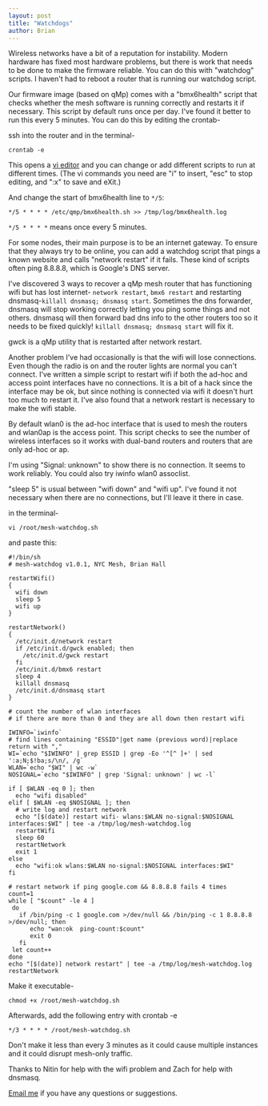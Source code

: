 ```yaml
---
layout: post
title: "Watchdogs"
author: Brian
---
```


Wireless networks have a bit of a reputation for instability. Modern hardware has fixed most hardware problems, but there is work that needs to be done to make the firmware reliable. You can do this with "watchdog" scripts. I haven't had to reboot a router that is running our watchdog script.

Our firmware image (based on qMp) comes with a "bmx6health" script that checks whether the mesh software is running correctly and restarts it if necessary. This script by default runs once per day. I've found it better to run this every 5 minutes. You can do this by editing the crontab-

ssh into the router and in the terminal-

```
crontab -e
```

This opens a [vi editor](http://www.lagmonster.org/docs/vi.html) and you can change or add different scripts to run at different times. (The vi commands you need are "i" to insert, "esc" to stop editing, and ":x" to save and eXit.)

And change the start of bmx6health line to `*/5`:

```
*/5 * * * * /etc/qmp/bmx6health.sh >> /tmp/log/bmx6health.log
```

`*/5 * * * *` means once every 5 minutes.

For some nodes, their main purpose is to be an internet gateway. To ensure that they always try to be online, you can add a watchdog script that pings a known website and calls "network restart" if it fails. These kind of scripts often ping 8.8.8.8, which is Google's DNS server.

I've discovered 3 ways to recover a qMp mesh router that has functioning wifi but has lost internet- ```network restart```, ```bmx6 restart``` and restarting dnsmasq-```killall dnsmasq; dnsmasq start```. Sometimes the dns forwarder, dnsmasq will stop working correctly letting you ping some things and not others. dnsmasq will then forward bad dns info to the other routers too so it needs to be fixed quickly! ```killall dnsmasq; dnsmasq start``` will fix it.

gwck is a qMp utility that is restarted after network restart.

Another problem I've had occasionally is that the wifi will lose connections. Even though the radio is on and the router lights are normal you can't connect. I've written a simple script to restart wifi if both the ad-hoc and access point interfaces have no connections. It is a bit of a hack since the interface may be ok, but since nothing is connected via wifi it doesn't hurt too much to restart it. I've also found that a network restart is necessary to make the wifi stable.

By default wlan0 is the ad-hoc interface that is used to mesh the routers and wlan0ap is the access point. This script checks to see the number of wireless interfaces so it works with dual-band routers and routers that are only ad-hoc or ap.

I'm using "Signal: unknown" to show there is no connection. It seems to work reliably. You could also try iwinfo wlan0 assoclist.

"sleep 5" is usual between "wifi down" and "wifi up". I've found it not necessary when there are no connections, but I'll leave it there in case.

in the terminal-

```
vi /root/mesh-watchdog.sh
```

and paste this:

```
#!/bin/sh
# mesh-watchdog v1.0.1, NYC Mesh, Brian Hall

restartWifi()
{
  wifi down
  sleep 5
  wifi up
}

restartNetwork()
{
  /etc/init.d/network restart
  if /etc/init.d/gwck enabled; then
    /etc/init.d/gwck restart
  fi
  /etc/init.d/bmx6 restart
  sleep 4
  killall dnsmasq
  /etc/init.d/dnsmasq start
}

# count the number of wlan interfaces
# if there are more than 0 and they are all down then restart wifi

IWINFO=`iwinfo`
# find lines containing "ESSID"|get name (previous word)|replace return with ","
WI=`echo "$IWINFO" | grep ESSID | grep -Eo '^[^ ]+' | sed ':a;N;$!ba;s/\n/, /g`
WLAN=`echo "$WI" | wc -w`
NOSIGNAL=`echo "$IWINFO" | grep 'Signal: unknown' | wc -l`

if [ $WLAN -eq 0 ]; then
  echo "wifi disabled"
elif [ $WLAN -eq $NOSIGNAL ]; then
  # write log and restart network
  echo "[$(date)] restart wifi- wlans:$WLAN no-signal:$NOSIGNAL interfaces:$WI" | tee -a /tmp/log/mesh-watchdog.log
  restartWifi
  sleep 60
  restartNetwork
  exit 1
else
  echo "wifi:ok	wlans:$WLAN	no-signal:$NOSIGNAL	interfaces:$WI"
fi

# restart network if ping google.com && 8.8.8.8 fails 4 times
count=1
while [ "$count" -le 4 ]
 do
   if /bin/ping -c 1 google.com >/dev/null && /bin/ping -c 1 8.8.8.8 >/dev/null; then
      echo "wan:ok	ping-count:$count"
      exit 0
   fi
 let count++
done
echo "[$(date)] network restart" | tee -a /tmp/log/mesh-watchdog.log
restartNetwork
```

Make it executable- 

```
chmod +x /root/mesh-watchdog.sh
```

Afterwards, add the following entry with crontab -e

```
*/3 * * * * /root/mesh-watchdog.sh
```

Don't make it less than every 3 minutes as it could cause multiple instances and it could disrupt mesh-only traffic.

Thanks to Nitin for help with the wifi problem and Zach for help with dnsmasq.

[Email me](mailto:brian@nycmesh.net) if you have any questions or suggestions.




